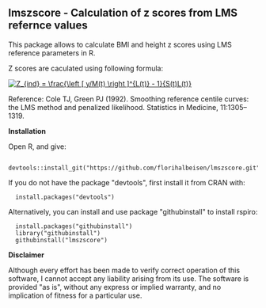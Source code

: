 ## lmszscore -  Calculation of z scores from LMS refernce values

This package allows to calculate BMI and height z scores 
using LMS reference parameters in R. 

Z scores are caculated using following formula: 

<a href="https://www.codecogs.com/eqnedit.php?latex=Z_{ind}&space;=&space;\frac{\left&space;[&space;y/M(t)&space;\right&space;]^{L(t)}&space;-&space;1}{S(t)L(t)}" target="_blank"><img src="https://latex.codecogs.com/gif.latex?Z_{ind}&space;=&space;\frac{\left&space;[&space;y/M(t)&space;\right&space;]^{L(t)}&space;-&space;1}{S(t)L(t)}" title="Z_{ind} = \frac{\left [ y/M(t) \right ]^{L(t)} - 1}{S(t)L(t)}" /></a>

Reference:
Cole TJ, Green PJ (1992). Smoothing reference centile curves: the LMS method and penalized likelihood. Statistics in Medicine, 11:1305–1319.



**Installation**

Open R, and give:

      devtools::install_git("https://github.com/florihalbeisen/lmszscore.git")

If you do not have the package "devtools", first install it from CRAN with:

      install.packages("devtools")

Alternatively, you can install and use package "githubinstall" to install rspiro:

      install.packages("githubinstall")
      library("githubinstall")
      githubinstall("lmszscore")


**Disclaimer**

Although every effort has been made to verify correct operation of this 
software, I cannot accept any liability arising from its use. The 
software is provided "as is", without any express or implied warranty,
and no implication of fitness for a particular use.
